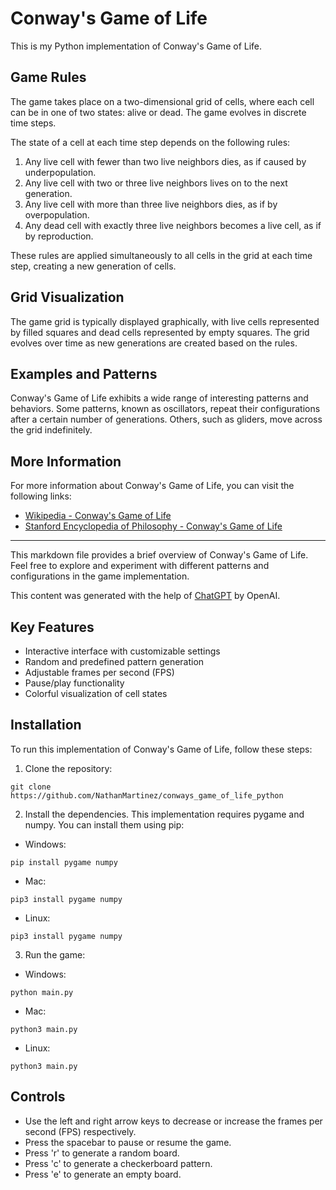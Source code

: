 # Conway's Game of Life

This is my Python implementation of Conway's Game of Life.

## Game Rules

The game takes place on a two-dimensional grid of cells, where each cell can be in one of two states: alive or dead. The game evolves in discrete time steps.

The state of a cell at each time step depends on the following rules:

1. Any live cell with fewer than two live neighbors dies, as if caused by underpopulation.
2. Any live cell with two or three live neighbors lives on to the next generation.
3. Any live cell with more than three live neighbors dies, as if by overpopulation.
4. Any dead cell with exactly three live neighbors becomes a live cell, as if by reproduction.

These rules are applied simultaneously to all cells in the grid at each time step, creating a new generation of cells.

## Grid Visualization

The game grid is typically displayed graphically, with live cells represented by filled squares and dead cells represented by empty squares. The grid evolves over time as new generations are created based on the rules.

## Examples and Patterns

Conway's Game of Life exhibits a wide range of interesting patterns and behaviors. Some patterns, known as oscillators, repeat their configurations after a certain number of generations. Others, such as gliders, move across the grid indefinitely.

## More Information

For more information about Conway's Game of Life, you can visit the following links:

- [Wikipedia - Conway's Game of Life](https://en.wikipedia.org/wiki/Conway%27s_Game_of_Life)
- [Stanford Encyclopedia of Philosophy - Conway's Game of Life](https://plato.stanford.edu/entries/cellular-automata/supplement2.html)

---

This markdown file provides a brief overview of Conway's Game of Life. Feel free to explore and experiment with different patterns and configurations in the game implementation.

This content was generated with the help of [ChatGPT](https://github.com/openai/chatgpt) by OpenAI.

## Key Features

- Interactive interface with customizable settings
- Random and predefined pattern generation
- Adjustable frames per second (FPS)
- Pause/play functionality
- Colorful visualization of cell states

## Installation

To run this implementation of Conway's Game of Life, follow these steps:

1. Clone the repository:

```shell
git clone https://github.com/NathanMartinez/conways_game_of_life_python
```

2. Install the dependencies. This implementation requires pygame and numpy. You can install them using pip:

- Windows:

```shell
pip install pygame numpy
```
- Mac:

```shell
pip3 install pygame numpy
```

- Linux:

```shell
pip3 install pygame numpy
```

3. Run the game:

- Windows:

```shell
python main.py
```
- Mac:

```shell
python3 main.py
```

- Linux:

```shell
python3 main.py
```

## Controls

- Use the left and right arrow keys to decrease or increase the frames per second (FPS) respectively.
- Press the spacebar to pause or resume the game.
- Press 'r' to generate a random board.
- Press 'c' to generate a checkerboard pattern.
- Press 'e' to generate an empty board.
